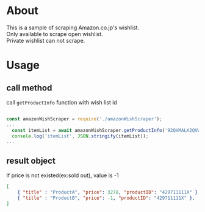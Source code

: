 # About
This is a sample of scraping Amazon.co.jp's wishlist.  
Only available to scrape open wishlist.  
Private wishlist can not scrape.

# Usage

## call method

call `getProductInfo` function with wish list id

```javascript

const amazonWishScraper = require('./amazonWishScraper');
...
  const itemList = await amazonWishScraper.getProductInfo('92QVMALK2QVW');
  console.log('itemList', JSON.stringify(itemList));
...

```

## result object
If price is not existed(ex:sold out), value is -1

```json
[
    { "title" : "ProductA", "price": 3278, "productID": "429711111X" },
    { "title" : "ProductB", "price": -1, "productID": "429711111X" },
]
```


